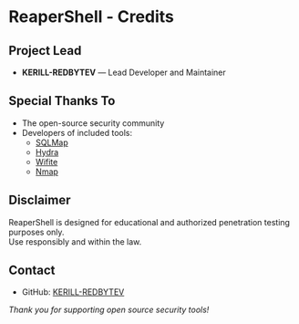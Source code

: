 # ReaperShell - Credits


## Project Lead
- **KERILL-REDBYTEV** — Lead Developer and Maintainer


## Special Thanks To
- The open-source security community
- Developers of included tools:
  - [SQLMap](https://github.com/sqlmapproject/sqlmap)
  - [Hydra](https://github.com/vanhauser-thc/thc-hydra)
  - [Wifite](https://github.com/derv82/wifite2)
  - [Nmap](https://nmap.org/)


## Disclaimer
ReaperShell is designed for educational and authorized penetration testing purposes only.  
Use responsibly and within the law.


## Contact
- GitHub: [KERILL-REDBYTEV](https://github.com/KERILL-REDBYTEV)


*Thank you for supporting open source security tools!*